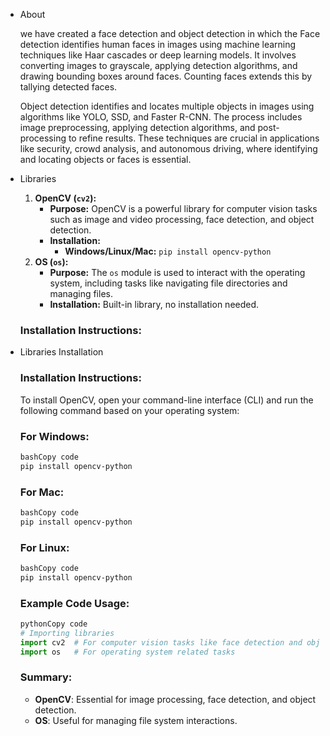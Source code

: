 - About
    
    we have created a face detection and object detection in which the Face detection identifies human faces in images using machine learning techniques like Haar cascades or deep learning models. It involves converting images to grayscale, applying detection algorithms, and drawing bounding boxes around faces. Counting faces extends this by tallying detected faces.
    
    Object detection identifies and locates multiple objects in images using algorithms like YOLO, SSD, and Faster R-CNN. The process includes image preprocessing, applying detection algorithms, and post-processing to refine results. These techniques are crucial in applications like security, crowd analysis, and autonomous driving, where identifying and locating objects or faces is essential.
    
- Libraries
    1. **OpenCV (`cv2`):**
        - **Purpose:** OpenCV is a powerful library for computer vision tasks such as image and video processing, face detection, and object detection.
        - **Installation:**
            - **Windows/Linux/Mac:** `pip install opencv-python`
    2. **OS (`os`):**
        - **Purpose:** The `os` module is used to interact with the operating system, including tasks like navigating file directories and managing files.
        - **Installation:** Built-in library, no installation needed.
    
    ### Installation Instructions:
    
- Libraries Installation
    
    ### Installation Instructions:
    
    To install OpenCV, open your command-line interface (CLI) and run the following command based on your operating system:
    
    ### For Windows:
    
    ```bash
    bashCopy code
    pip install opencv-python
    
    ```
    
    ### For Mac:
    
    ```bash
    bashCopy code
    pip install opencv-python
    
    ```
    
    ### For Linux:
    
    ```bash
    bashCopy code
    pip install opencv-python
    
    ```
    
    ### Example Code Usage:
    
    ```python
    pythonCopy code
    # Importing libraries
    import cv2  # For computer vision tasks like face detection and object detection
    import os   # For operating system related tasks
    
    ```
    
    ### Summary:
    
    - **OpenCV**: Essential for image processing, face detection, and object detection.
    - **OS**: Useful for managing file system interactions.
